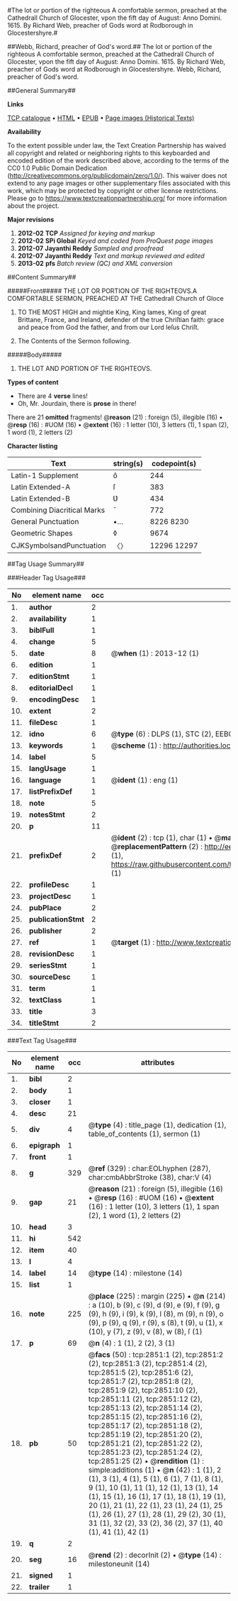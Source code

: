 #The lot or portion of the righteous A comfortable sermon, preached at the Cathedrall Church of Glocester, vpon the fift day of August: Anno Domini. 1615. By Richard Web, preacher of Gods word at Rodborough in Glocestershyre.#

##Webb, Richard, preacher of God's word.##
The lot or portion of the righteous A comfortable sermon, preached at the Cathedrall Church of Glocester, vpon the fift day of August: Anno Domini. 1615. By Richard Web, preacher of Gods word at Rodborough in Glocestershyre.
Webb, Richard, preacher of God's word.

##General Summary##

**Links**

[TCP catalogue](http://www.ota.ox.ac.uk/tcp/)  • 
[HTML](http://tei.it.ox.ac.uk/tcp/Texts-HTML/free/A14/A14849.html)  • 
[EPUB](http://tei.it.ox.ac.uk/tcp/Texts-EPUB/free/A14/A14849.epub) • 
[Page images (Historical Texts)](https://historicaltexts.jisc.ac.uk/eebo-99838470e)

**Availability**

To the extent possible under law, the Text Creation Partnership has waived all copyright and related or neighboring rights to this keyboarded and encoded edition of the work described above, according to the terms of the CC0 1.0 Public Domain Dedication (http://creativecommons.org/publicdomain/zero/1.0/). This waiver does not extend to any page images or other supplementary files associated with this work, which may be protected by copyright or other license restrictions. Please go to https://www.textcreationpartnership.org/ for more information about the project.

**Major revisions**

1. __2012-02__ __TCP__ *Assigned for keying and markup*
1. __2012-02__ __SPi Global__ *Keyed and coded from ProQuest page images*
1. __2012-07__ __Jayanthi Reddy__ *Sampled and proofread*
1. __2012-07__ __Jayanthi Reddy__ *Text and markup reviewed and edited*
1. __2013-02__ __pfs__ *Batch review (QC) and XML conversion*

##Content Summary##

#####Front#####
THE LOT OR PORTION OF THE RIGHTEOVS.A COMFORTABLE SERMON, PREACHED AT THE Cathedrall Church of Gloce
1. TO THE MOST HIGH and mightie King, King Iames, King of great Brittane, France, and Ireland, defender of the true Chriſtian faith: grace and peace from God the father, and from our Lord Ieſus Chriſt.

1. The Contents of the Sermon following.

#####Body#####

1. THE LOT AND PORTION OF THE RIGHTEOVS.

**Types of content**

  * There are 4 **verse** lines!
  * Oh, Mr. Jourdain, there is **prose** in there!

There are 21 **omitted** fragments! 
 @__reason__ (21) : foreign (5), illegible (16)  •  @__resp__ (16) : #UOM (16)  •  @__extent__ (16) : 1 letter (10), 3 letters (1), 1 span (2), 1 word (1), 2 letters (2)

**Character listing**


|Text|string(s)|codepoint(s)|
|---|---|---|
|Latin-1 Supplement|ô|244|
|Latin Extended-A|ſ|383|
|Latin Extended-B|Ʋ|434|
|Combining             Diacritical Marks|̄|772|
|General Punctuation|•…|8226 8230|
|Geometric Shapes|◊|9674|
|CJKSymbolsandPunctuation|〈〉|12296 12297|

##Tag Usage Summary##

###Header Tag Usage###

|No|element name|occ|attributes|
|---|---|---|---|
|1.|__author__|2||
|2.|__availability__|1||
|3.|__biblFull__|1||
|4.|__change__|5||
|5.|__date__|8| @__when__ (1) : 2013-12 (1)|
|6.|__edition__|1||
|7.|__editionStmt__|1||
|8.|__editorialDecl__|1||
|9.|__encodingDesc__|1||
|10.|__extent__|2||
|11.|__fileDesc__|1||
|12.|__idno__|6| @__type__ (6) : DLPS (1), STC (2), EEBO-CITATION (1), PROQUEST (1), VID (1)|
|13.|__keywords__|1| @__scheme__ (1) : http://authorities.loc.gov/ (1)|
|14.|__label__|5||
|15.|__langUsage__|1||
|16.|__language__|1| @__ident__ (1) : eng (1)|
|17.|__listPrefixDef__|1||
|18.|__note__|5||
|19.|__notesStmt__|2||
|20.|__p__|11||
|21.|__prefixDef__|2| @__ident__ (2) : tcp (1), char (1)  •  @__matchPattern__ (2) : ([0-9\-]+):([0-9IVX]+) (1), (.+) (1)  •  @__replacementPattern__ (2) : http://eebo.chadwyck.com/downloadtiff?vid=$1&page=$2 (1), https://raw.githubusercontent.com/textcreationpartnership/Texts/master/tcpchars.xml#$1 (1)|
|22.|__profileDesc__|1||
|23.|__projectDesc__|1||
|24.|__pubPlace__|2||
|25.|__publicationStmt__|2||
|26.|__publisher__|2||
|27.|__ref__|1| @__target__ (1) : http://www.textcreationpartnership.org/docs/. (1)|
|28.|__revisionDesc__|1||
|29.|__seriesStmt__|1||
|30.|__sourceDesc__|1||
|31.|__term__|1||
|32.|__textClass__|1||
|33.|__title__|3||
|34.|__titleStmt__|2||


###Text Tag Usage###

|No|element name|occ|attributes|
|---|---|---|---|
|1.|__bibl__|2||
|2.|__body__|1||
|3.|__closer__|1||
|4.|__desc__|21||
|5.|__div__|4| @__type__ (4) : title_page (1), dedication (1), table_of_contents (1), sermon (1)|
|6.|__epigraph__|1||
|7.|__front__|1||
|8.|__g__|329| @__ref__ (329) : char:EOLhyphen (287), char:cmbAbbrStroke (38), char:V (4)|
|9.|__gap__|21| @__reason__ (21) : foreign (5), illegible (16)  •  @__resp__ (16) : #UOM (16)  •  @__extent__ (16) : 1 letter (10), 3 letters (1), 1 span (2), 1 word (1), 2 letters (2)|
|10.|__head__|3||
|11.|__hi__|542||
|12.|__item__|40||
|13.|__l__|4||
|14.|__label__|14| @__type__ (14) : milestone (14)|
|15.|__list__|1||
|16.|__note__|225| @__place__ (225) : margin (225)  •  @__n__ (214) : a (10), b (9), c (9), d (9), e (9), f (9), g (9), h (9), i (9), k (9), l (8), m (9), n (9), o (9), p (9), q (9), r (9), s (8), t (9), u (1), x (10), y (7), z (9), v (8), w (8), ſ (1)|
|17.|__p__|69| @__n__ (4) : 1 (1), 2 (2), 3 (1)|
|18.|__pb__|50| @__facs__ (50) : tcp:2851:1 (2), tcp:2851:2 (2), tcp:2851:3 (2), tcp:2851:4 (2), tcp:2851:5 (2), tcp:2851:6 (2), tcp:2851:7 (2), tcp:2851:8 (2), tcp:2851:9 (2), tcp:2851:10 (2), tcp:2851:11 (2), tcp:2851:12 (2), tcp:2851:13 (2), tcp:2851:14 (2), tcp:2851:15 (2), tcp:2851:16 (2), tcp:2851:17 (2), tcp:2851:18 (2), tcp:2851:19 (2), tcp:2851:20 (2), tcp:2851:21 (2), tcp:2851:22 (2), tcp:2851:23 (2), tcp:2851:24 (2), tcp:2851:25 (2)  •  @__rendition__ (1) : simple:additions (1)  •  @__n__ (42) : 1 (1), 2 (1), 3 (1), 4 (1), 5 (1), 6 (1), 7 (1), 8 (1), 9 (1), 10 (1), 11 (1), 12 (1), 13 (1), 14 (1), 15 (1), 16 (1), 17 (1), 18 (1), 19 (1), 20 (1), 21 (1), 22 (1), 23 (1), 24 (1), 25 (1), 26 (1), 27 (1), 28 (1), 29 (2), 30 (1), 31 (1), 32 (2), 33 (2), 36 (2), 37 (1), 40 (1), 41 (1), 42 (1)|
|19.|__q__|2||
|20.|__seg__|16| @__rend__ (2) : decorInit (2)  •  @__type__ (14) : milestoneunit (14)|
|21.|__signed__|1||
|22.|__trailer__|1||
